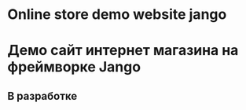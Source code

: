 # Online store demo website jango

# Демо сайт интернет магазина на фреймворке Jango
## В разработке
